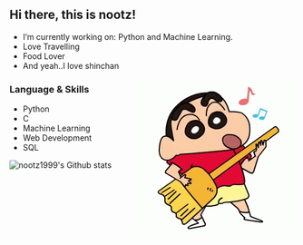 
## Hi there, this is nootz!

- I’m currently working on: Python and Machine Learning.
- Love Travelling
- Food Lover
- And yeah..I love shinchan


<img align="right" alt="GIF" src="shinchan3.gif" />



###                      Language & Skills

- Python
- C
- Machine Learning 
- Web Development
- SQL




![nootz1999's Github stats](https://github-readme-stats.vercel.app/api?username=nootz1999&show_icons=true&theme=radical)
